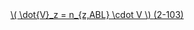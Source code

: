 <a href="/eco2_guide_center/1.%20ECO2%20Logic%20Guide/Hee1_Equation_List.html" class="equation-link" target="_blank" rel="noopener noreferrer">
  \( \dot{V}_z = n_{z,ABL} \cdot V \) <span class="eq-number">(2-103)</span>
</a>
